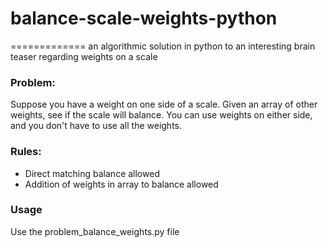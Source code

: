 # balance-scale-weights-python
=============
an algorithmic solution in python to an interesting brain teaser regarding weights on a scale

### Problem:
Suppose you have a weight on one side of a scale. 
Given an array of other weights, see if the scale will balance. 
You can use weights on either side, and you don't have to use all the weights.

### Rules:
+ Direct matching balance allowed
+ Addition of weights in array to balance allowed

### Usage
Use the problem_balance_weights.py file